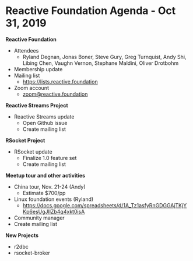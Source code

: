 # Reactive Foundation Agenda - Oct 31, 2019
**Reactive Foundation**

- Attendees
    - Ryland Degnan, Jonas Boner, Steve Gury, Greg Turnquist, Andy Shi, Libing Chen, Vaughn Vernon, Stephane Maldini, Oliver Drotbohm
- Membership update
- Mailing list
    - https://lists.reactive.foundation
- Zoom account
    - zoom@reactive.foundation

**Reactive Streams Project**

- Reactive Streams update
    - Open Github issue
    - Create mailing list

**RSocket Project**

- RSocket update
    - Finalize 1.0 feature set
    - Create mailing list

**Meetup tour and other activities**

- China tour, Nov. 21-24 (Andy)
    - Estimate $700/pp
- Linux foundation events (Ryland)
    - https://docs.google.com/spreadsheets/d/1A_Tz1asfyRnGDGGAjTKjYKp6esUgJIlZb4q4xkt0isA
- Community manager
- Create mailing list

**New Projects**

- r2dbc
- rsocket-broker
